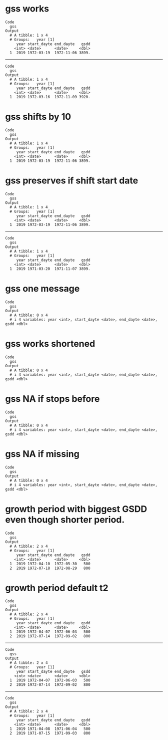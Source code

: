 # gss works

    Code
      gss
    Output
      # A tibble: 1 x 4
      # Groups:   year [1]
         year start_dayte end_dayte   gsdd
        <int> <date>      <date>     <dbl>
      1  2019 1972-03-19  1972-11-06 3899.

---

    Code
      gss
    Output
      # A tibble: 1 x 4
      # Groups:   year [1]
         year start_dayte end_dayte   gsdd
        <int> <date>      <date>     <dbl>
      1  2019 1972-03-16  1972-11-09 3920.

# gss shifts by 10

    Code
      gss
    Output
      # A tibble: 1 x 4
      # Groups:   year [1]
         year start_dayte end_dayte   gsdd
        <int> <date>      <date>     <dbl>
      1  2019 1972-03-19  1972-11-06 3899.

# gss preserves if shift start date

    Code
      gss
    Output
      # A tibble: 1 x 4
      # Groups:   year [1]
         year start_dayte end_dayte   gsdd
        <int> <date>      <date>     <dbl>
      1  2019 1972-03-19  1972-11-06 3899.

---

    Code
      gss
    Output
      # A tibble: 1 x 4
      # Groups:   year [1]
         year start_dayte end_dayte   gsdd
        <int> <date>      <date>     <dbl>
      1  2019 1971-03-20  1971-11-07 3899.

# gss one message

    Code
      gss
    Output
      # A tibble: 0 x 4
      # i 4 variables: year <int>, start_dayte <date>, end_dayte <date>, gsdd <dbl>

# gss works shortened

    Code
      gss
    Output
      # A tibble: 0 x 4
      # i 4 variables: year <int>, start_dayte <date>, end_dayte <date>, gsdd <dbl>

# gss NA if stops before

    Code
      gss
    Output
      # A tibble: 0 x 4
      # i 4 variables: year <int>, start_dayte <date>, end_dayte <date>, gsdd <dbl>

# gss NA if missing

    Code
      gss
    Output
      # A tibble: 0 x 4
      # i 4 variables: year <int>, start_dayte <date>, end_dayte <date>, gsdd <dbl>

# growth period with biggest GSDD even though shorter period.

    Code
      gss
    Output
      # A tibble: 2 x 4
      # Groups:   year [1]
         year start_dayte end_dayte   gsdd
        <int> <date>      <date>     <dbl>
      1  2019 1972-04-10  1972-05-30   500
      2  2019 1972-07-18  1972-08-29   800

# growth period default t2

    Code
      gss
    Output
      # A tibble: 2 x 4
      # Groups:   year [1]
         year start_dayte end_dayte   gsdd
        <int> <date>      <date>     <dbl>
      1  2019 1972-04-07  1972-06-03   500
      2  2019 1972-07-14  1972-09-02   800

---

    Code
      gss
    Output
      # A tibble: 2 x 4
      # Groups:   year [1]
         year start_dayte end_dayte   gsdd
        <int> <date>      <date>     <dbl>
      1  2019 1972-04-07  1972-06-03   500
      2  2019 1972-07-14  1972-09-02   800

---

    Code
      gss
    Output
      # A tibble: 2 x 4
      # Groups:   year [1]
         year start_dayte end_dayte   gsdd
        <int> <date>      <date>     <dbl>
      1  2019 1971-04-08  1971-06-04   500
      2  2019 1971-07-15  1971-09-03   800

